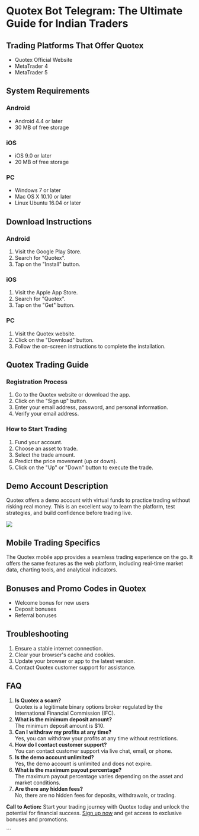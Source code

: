 # Quotex Bot Telegram: The Ultimate Guide for Indian Traders

## Trading Platforms That Offer Quotex

-   Quotex Official Website
-   MetaTrader 4
-   MetaTrader 5

## System Requirements

### Android

-   Android 4.4 or later
-   30 MB of free storage

### iOS

-   iOS 9.0 or later
-   20 MB of free storage

### PC

-   Windows 7 or later
-   Mac OS X 10.10 or later
-   Linux Ubuntu 16.04 or later

## Download Instructions

### Android

1.  Visit the Google Play Store.
2.  Search for "Quotex".
3.  Tap on the "Install" button.

### iOS

1.  Visit the Apple App Store.
2.  Search for "Quotex".
3.  Tap on the "Get" button.

### PC

1.  Visit the Quotex website.
2.  Click on the "Download" button.
3.  Follow the on-screen instructions to complete the installation.

## Quotex Trading Guide

### Registration Process

1.  Go to the Quotex website or download the app.
2.  Click on the "Sign up" button.
3.  Enter your email address, password, and personal information.
4.  Verify your email address.

### How to Start Trading

1.  Fund your account.
2.  Choose an asset to trade.
3.  Select the trade amount.
4.  Predict the price movement (up or down).
5.  Click on the "Up" or "Down" button to execute the trade.

## Demo Account Description

Quotex offers a demo account with virtual funds to practice trading
without risking real money. This is an excellent way to learn the
platform, test strategies, and build confidence before trading live.

[![](https://static.quotex.io/files/4_en/300_250.jpg)](https://traff.sbs/brokerqxlid)

## Mobile Trading Specifics

The Quotex mobile app provides a seamless trading experience on the go.
It offers the same features as the web platform, including real-time
market data, charting tools, and analytical indicators.

## Bonuses and Promo Codes in Quotex

-   Welcome bonus for new users
-   Deposit bonuses
-   Referral bonuses

## Troubleshooting

1.  Ensure a stable internet connection.
2.  Clear your browser\'s cache and cookies.
3.  Update your browser or app to the latest version.
4.  Contact Quotex customer support for assistance.

## FAQ

1.  **Is Quotex a scam?**\
    Quotex is a legitimate binary options broker regulated by the
    International Financial Commission (IFC).
2.  **What is the minimum deposit amount?**\
    The minimum deposit amount is \$10.
3.  **Can I withdraw my profits at any time?**\
    Yes, you can withdraw your profits at any time without restrictions.
4.  **How do I contact customer support?**\
    You can contact customer support via live chat, email, or phone.
5.  **Is the demo account unlimited?**\
    Yes, the demo account is unlimited and does not expire.
6.  **What is the maximum payout percentage?**\
    The maximum payout percentage varies depending on the asset and
    market conditions.
7.  **Are there any hidden fees?**\
    No, there are no hidden fees for deposits, withdrawals, or trading.

**Call to Action:** Start your trading journey with Quotex today and
unlock the potential for financial success. [Sign up
now](\%22https://traff.sbs/brokerqxlid\%22) and get access to exclusive
bonuses and promotions.

\`\`\`

